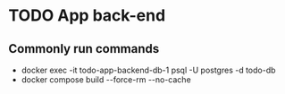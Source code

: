 # TODO App back-end

## Commonly run commands
- docker exec -it todo-app-backend-db-1 psql -U postgres -d todo-db
- docker compose build --force-rm --no-cache
